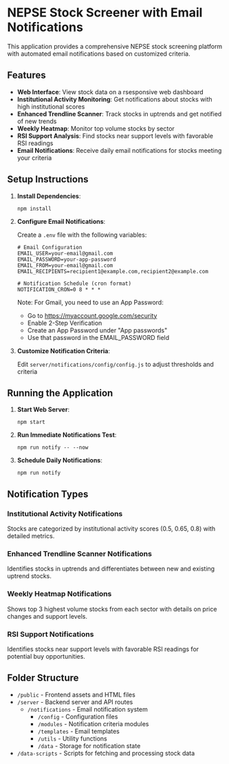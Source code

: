 # NEPSE Stock Screener with Email Notifications

This application provides a comprehensive NEPSE stock screening platform with automated email notifications based on customized criteria.

## Features

- **Web Interface**: View stock data on a rsesponsive web dashboard
- **Institutional Activity Monitoring**: Get notifications about stocks with high institutional scores
- **Enhanced Trendline Scanner**: Track stocks in uptrends and get notified of new trends
- **Weekly Heatmap**: Monitor top volume stocks by sector
- **RSI Support Analysis**: Find stocks near support levels with favorable RSI readings
- **Email Notifications**: Receive daily email notifications for stocks meeting your criteria

## Setup Instructions

1. **Install Dependencies**:
   ```
   npm install
   ```

2. **Configure Email Notifications**:
   
   Create a `.env` file with the following variables:
   ```
   # Email Configuration
   EMAIL_USER=your-email@gmail.com
   EMAIL_PASSWORD=your-app-password
   EMAIL_FROM=your-email@gmail.com
   EMAIL_RECIPIENTS=recipient1@example.com,recipient2@example.com

   # Notification Schedule (cron format)
   NOTIFICATION_CRON=0 8 * * * 
   ```

   Note: For Gmail, you need to use an App Password:
   - Go to https://myaccount.google.com/security
   - Enable 2-Step Verification
   - Create an App Password under "App passwords"
   - Use that password in the EMAIL_PASSWORD field

3. **Customize Notification Criteria**:
   
   Edit `server/notifications/config/config.js` to adjust thresholds and criteria

## Running the Application

1. **Start Web Server**:
   ```
   npm start
   ```

2. **Run Immediate Notifications Test**:
   ```
   npm run notify -- --now
   ```

3. **Schedule Daily Notifications**:
   ```
   npm run notify
   ```

## Notification Types

### Institutional Activity Notifications
Stocks are categorized by institutional activity scores (0.5, 0.65, 0.8) with detailed metrics.

### Enhanced Trendline Scanner Notifications
Identifies stocks in uptrends and differentiates between new and existing uptrend stocks.

### Weekly Heatmap Notifications
Shows top 3 highest volume stocks from each sector with details on price changes and support levels.

### RSI Support Notifications
Identifies stocks near support levels with favorable RSI readings for potential buy opportunities.

## Folder Structure

- `/public` - Frontend assets and HTML files
- `/server` - Backend server and API routes
  - `/notifications` - Email notification system
    - `/config` - Configuration files
    - `/modules` - Notification criteria modules
    - `/templates` - Email templates
    - `/utils` - Utility functions
    - `/data` - Storage for notification state
- `/data-scripts` - Scripts for fetching and processing stock data
